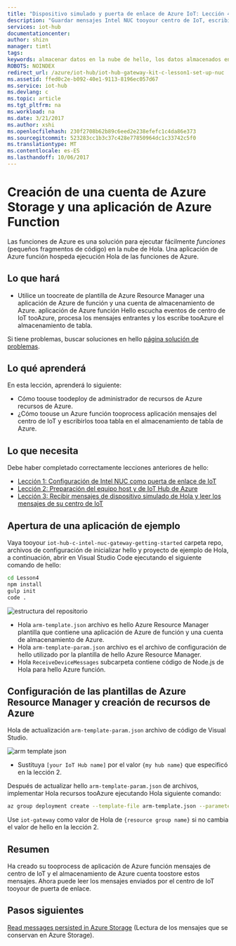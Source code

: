 ```yaml
---
title: "Dispositivo simulado y puerta de enlace de Azure IoT: Lección 4: Guardado de mensajes | Microsoft Docs"
description: "Guardar mensajes Intel NUC tooyour centro de IoT, escribirlos tooAzure el almacenamiento de tabla y, a continuación, leerlos desde la nube de Hola."
services: iot-hub
documentationcenter: 
author: shizn
manager: timtl
tags: 
keywords: almacenar datos en la nube de hello, los datos almacenados en la nube, el servicio de nube de iot
ROBOTS: NOINDEX
redirect_url: /azure/iot-hub/iot-hub-gateway-kit-c-lesson1-set-up-nuc
ms.assetid: ffed0c2e-b092-40e1-9113-8196ec057d67
ms.service: iot-hub
ms.devlang: c
ms.topic: article
ms.tgt_pltfrm: na
ms.workload: na
ms.date: 3/21/2017
ms.author: xshi
ms.openlocfilehash: 230f2708b62b89c6eed2e238efefc1c4da86e373
ms.sourcegitcommit: 523283cc1b3c37c428e77850964dc1c33742c5f0
ms.translationtype: MT
ms.contentlocale: es-ES
ms.lasthandoff: 10/06/2017
---
```

# <a name="create-an-azure-function-app-and-storage-account"></a>Creación de una cuenta de Azure Storage y una aplicación de Azure Function

Las funciones de Azure es una solución para ejecutar fácilmente _funciones_ (pequeños fragmentos de código) en la nube de Hola. Una aplicación de Azure función hospeda ejecución Hola de las funciones de Azure. 

## <a name="what-you-will-do"></a>Lo que hará

- Utilice un toocreate de plantilla de Azure Resource Manager una aplicación de Azure de función y una cuenta de almacenamiento de Azure. aplicación de Azure función Hello escucha eventos de centro de IoT tooAzure, procesa los mensajes entrantes y los escribe tooAzure el almacenamiento de tabla.

Si tiene problemas, buscar soluciones en hello [página solución de problemas](iot-hub-gateway-kit-c-sim-troubleshooting.md).


## <a name="what-you-will-learn"></a>Lo qué aprenderá

En esta lección, aprenderá lo siguiente:

- Cómo toouse toodeploy de administrador de recursos de Azure recursos de Azure.
- ¿Cómo toouse un Azure función tooprocess aplicación mensajes del centro de IoT y escribirlos tooa tabla en el almacenamiento de tabla de Azure.

## <a name="what-you-need"></a>Lo que necesita

Debe haber completado correctamente lecciones anteriores de hello:

- [Lección 1: Configuración de Intel NUC como puerta de enlace de IoT](iot-hub-gateway-kit-c-sim-lesson1-set-up-nuc.md)
- [Lección 2: Preparación del equipo host y de IoT Hub de Azure](iot-hub-gateway-kit-c-sim-lesson2-get-the-tools-win32.md)
- [Lección 3: Recibir mensajes de dispositivo simulado de Hola y leer los mensajes de su centro de IoT](iot-hub-gateway-kit-c-sim-lesson3-configure-simulated-device-app.md)

## <a name="open-a-sample-app"></a>Apertura de una aplicación de ejemplo

Vaya tooyour `iot-hub-c-intel-nuc-gateway-getting-started` carpeta repo, archivos de configuración de inicializar hello y proyecto de ejemplo de Hola, a continuación, abrir en Visual Studio Code ejecutando el siguiente comando de hello:

```bash
cd Lesson4
npm install
gulp init
code .
```

![estructura del repositorio](media/iot-hub-gateway-kit-lessons/lesson4/arm_template.png)

- Hola `arm-template.json` archivo es hello Azure Resource Manager plantilla que contiene una aplicación de Azure de función y una cuenta de almacenamiento de Azure.
- Hola `arm-template-param.json` archivo es el archivo de configuración de hello utilizado por la plantilla de hello Azure Resource Manager.
- Hola `ReceiveDeviceMessages` subcarpeta contiene código de Node.js de Hola para hello Azure función.

## <a name="configure-azure-resource-manager-templates-and-create-resources-in-azure"></a>Configuración de las plantillas de Azure Resource Manager y creación de recursos de Azure

Hola de actualización `arm-template-param.json` archivo de código de Visual Studio.

![arm template json](media/iot-hub-gateway-kit-lessons/lesson4/arm_template_param.png)

- Sustituya `[your IoT Hub name]` por el valor `{my hub name}` que especificó en la lección 2.

Después de actualizar hello `arm-template-param.json` de archivos, implementar Hola recursos tooAzure ejecutando Hola siguiente comando:

```bash
az group deployment create --template-file arm-template.json --parameters @arm-template-param.json -g iot-gateway
```

Use `iot-gateway` como valor de Hola de `{resource group name}` si no cambia el valor de hello en la lección 2.

## <a name="summary"></a>Resumen

Ha creado su tooprocess de aplicación de Azure función mensajes de centro de IoT y el almacenamiento de Azure cuenta toostore estos mensajes. Ahora puede leer los mensajes enviados por el centro de IoT tooyour de puerta de enlace.

## <a name="next-steps"></a>Pasos siguientes
[Read messages persisted in Azure Storage](iot-hub-gateway-kit-c-sim-lesson4-read-table-storage.md) (Lectura de los mensajes que se conservan en Azure Storage).

